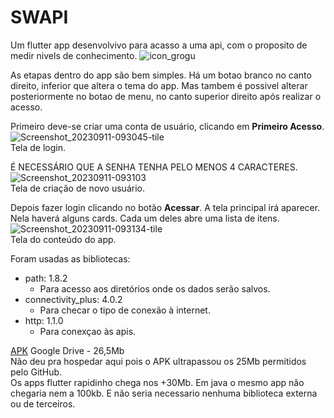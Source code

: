 # SWAPI 

Um flutter app desenvolvivo para acasso a uma api, com o proposito de medir nivels de conhecimento.
![icon_grogu](https://github.com/lucns/SWAPI/assets/16022034/cd73e961-153b-4aeb-9a82-0d7b4e0f132f)

As etapas dentro do app são bem simples. 
Há um botao branco no canto direito, inferior que altera o tema do app. 
Mas tambem é possivel alterar posteriormente no botao de menu, no canto superior direito após realizar o acesso.

Primeiro deve-se criar uma conta de usuário, clicando em **Primeiro Acesso**.<br>
![Screenshot_20230911-093045-tile](https://github.com/lucns/SWAPI/assets/16022034/304d00a4-9032-454c-8ad6-a8a7a1adf1ec)
<br>Tela de login.


É NECESSÁRIO QUE A SENHA TENHA PELO MENOS 4 CARACTERES.<br>
![Screenshot_20230911-093103](https://github.com/lucns/SWAPI/assets/16022034/47ad2f2b-76d3-4f00-b2a3-211f3fd7142a)
<br>Tela de criação de novo usuário.


Depois fazer login clicando no botão **Acessar**.
A tela principal irá aparecer. Nela haverá alguns cards. Cada um deles abre uma lista de itens.<br>
![Screenshot_20230911-093134-tile](https://github.com/lucns/SWAPI/assets/16022034/93b32d11-8fce-4689-b399-2608dbafcf0d)
<br>Tela do conteúdo do app.


Foram usadas as bibliotecas:
  - path: 1.8.2
    - Para acesso aos diretórios onde os dados serão salvos.
  - connectivity_plus: 4.0.2
    - Para checar o tipo de conexão à internet.
  - http: 1.1.0
    - Para conexçao às apis.

[APK](https://drive.google.com/file/d/19L6oxsj_XwdVgTgEQ0oAsTE9Zpb8gsNL/view?usp=drive_link) Google Drive - 26,5Mb
<br>Não deu pra hospedar aqui pois o APK ultrapassou os 25Mb permitidos pelo GitHub.
<br>Os apps flutter rapidinho chega nos +30Mb. Em java o mesmo app não chegaria nem a 100kb. E não seria necessario nenhuma biblioteca externa ou de terceiros.
